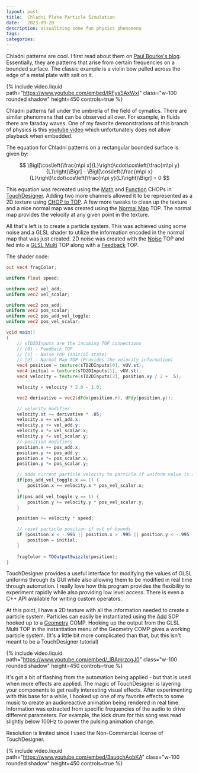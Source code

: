 ```yaml
---
layout: post
title:  Chladni Plate Particle Simulation
date:   2023-09-20
description: Visualizing some fun physics phenomena
tags:
categories:
---
```


Chladni patterns are cool. I first read about them on [Paul Bourke's blog](https://paulbourke.net/geometry/chladni/). Essentially, they are patterns that arise from certain frequencies on a bounded surface. The classic example is a violin bow pulled across the edge of a metal plate with salt on it.

{% include video.liquid path="https://www.youtube.com/embed/lRFysSAxWxI" 
class="w-100 rounded shadow" 
height=450
controls=true %}

Chladni patterns fall under the umbrella of the field of cymatics. There are similar phenomena that can be observed all over. For example, in fluids there are faraday waves. One of my favorite demonstrations of this branch of physics is this [youtube video](https://www.youtube.com/watch?v=KijiWlTJp3Y) which unfortunately does not allow playback when embedded.

The equation for Chladni patterns on a rectangular bounded surface is given by:

$$ \Bigl[\cos\left(\frac{n\pi x}{L}\right)\cdot\cos\left(\frac{m\pi y}{L}\right)\Bigr] - \Bigl[\cos\left(\frac{m\pi x}{L}\right)\cdot\cos\left(\frac{n\pi y}{L}\right)\Bigr] = 0 $$

This equation was recreated using the [Math](https://derivative.ca/UserGuide/Math_CHOP) and [Function](https://docs.derivative.ca/Function_CHOP) CHOPs in [TouchDesigner](https://derivative.ca/). Adding two more channels allowed it to be represented as a 2D texture using [CHOP to TOP](https://docs.derivative.ca/CHOP_to_TOP). A few more tweaks to clean up the texture and a nice normal map was created using the [Normal Map](https://docs.derivative.ca/Normal_Map_TOP) TOP. The normal map provides the velocity at any given point in the texture.

All that's left is to create a particle system. This was achieved using some noise and a GLSL shader to utilize the information encoded in the normal map that was just created. 2D noise was created with the [Noise](https://docs.derivative.ca/Noise_TOP) TOP and fed into a [GLSL Multi](https://docs.derivative.ca/GLSL_Multi_TOP) TOP along with a [Feedback](https://docs.derivative.ca/Feedback_TOP) TOP. 

The shader code:
```glsl
out vec4 fragColor;

uniform float speed;

uniform vec2 vel_add;
uniform vec2 vel_scalar;

uniform vec2 pos_add;
uniform vec2 pos_scalar;
uniform vec2 pos_add_vel_toggle;
uniform vec2 pos_vel_scalar;

void main()
{
    // sTD2DInputs are the incoming TOP connections
    // [0] - Feedback TOP
    // [1] - Noise TOP (Initial state)
    // [2] - Normal Map TOP (Provides the velocity information)
	vec4 position = texture(sTD2DInputs[0], vUV.st);
	vec4 initial = texture(sTD2DInputs[1], vUV.st);
	vec4 velocity = texture(sTD2DInputs[2], position.xy / 2 + .5);

	velocity = velocity * 2.0 - 1.0;

	vec2 derivative = vec2(dFdx(position.r), dFdy(position.y));

	// velocity modifier
	velocity.st += derivative * .05;
	velocity.x += vel_add.x;
	velocity.y += vel_add.y;
	velocity.x *= vel_scalar.x;
	velocity.y *= vel_scalar.y;
	// position modifiers
	position.x += pos_add.x;
	position.y += pos_add.y;
	position.x *= pos_scalar.x;
	position.y *= pos_scalar.y;

	// adds current particle velocity to particle if uniform value is set to 1
	if(pos_add_vel_toggle.x == 1) {
		position.x += velocity.x * pos_vel_scalar.x;
	}
	if(pos_add_vel_toggle.y == 1) {
		position.y += velocity.y * pos_vel_scalar.y;
	}

	position += velocity * speed;

    // reset particle position if out of bounds
	if (position.x < -.995 || position.x > .995 || position.y < -.995 || position.y > .995) {
		position = initial;
	}
	
	fragColor = TDOutputSwizzle(position);
}
```

TouchDesigner provides a useful interface for modifying the values of GLSL uniforms through its GUI while also allowing them to be modified in real time through automation. I really love how this program provides the flexibility to experiment rapidly while also providing low level access. There is even a C++ API available for writing custom operators.

At this point, I have a 2D texture with all the information needed to create a particle system. Particles can easily be instantiated using the [Add](https://docs.derivative.ca/Add_SOP) SOP hooked up to a [Geometry](https://docs.derivative.ca/Geometry_COMP) COMP. Hooking up the output from the GLSL Multi TOP in the instantiation menu of the Geometry COMP gives a working particle system. (It's a little bit more complicated than that, but this isn't meant to be a TouchDesigner tutorial)

{% include video.liquid path="https://www.youtube.com/embed/_lBAmrzcgJ0"
class="w-100 rounded shadow" 
height=450
controls=true %}

It's got a bit of flashing from the automation being applied - but that is used when more effects are applied. The magic of TouchDesigner is layering your components to get really interesting visual effects. After experimenting with this base for a while, I hooked up one of my favorite effects to some music to create an audioreactive animation being rendered in real time. Information was extracted from specific frequencies of the audio to drive different parameters. For example, the kick drum for this song was read slightly below 100Hz to power the pulsing animation change.

Resolution is limited since I used the Non-Commercial license of TouchDesigner.  

{% include video.liquid path="https://www.youtube.com/embed/3auqchAobKA"
class="w-100 rounded shadow" 
height=450
controls=true %}